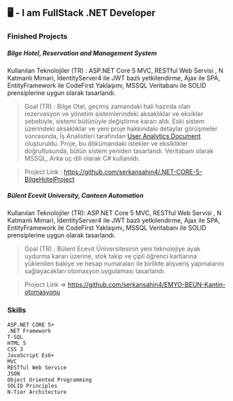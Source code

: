 ## 🖥️ - I am FullStack .NET Developer

### Finished Projects
#####    Bilge Hotel, Reservation and Management System
Kullanılan Teknolojiler (TR) : ASP.NET Core 5 MVC, RESTful Web Servisi , N
Katmanlı Mimari, İdentityServer4 ile JWT bazlı yetkilendirme, Ajax ile SPA,
EntityFramework ile CodeFirst Yaklaşımı, MSSQL Veritabanı ile SOLID
prensiplerine uygun olarak tasarlandı.

>Goal (TR) : Bilge Otel, geçmiş zamandaki hali hazırda olan rezervasyon ve yönetim sistemlerindeki aksaklıklar ve eksikler sebebiyle, sistemi bütünüyle değiştirme kararı aldı. Eski sistem üzerindeki aksaklıklar ve yeni proje hakkındaki detaylar görüşmeler sonrasında, İş Analistleri tarafından [User Analytics Document](https://github.com/serkansahin4/.NET-CORE-5-BilgeHotelProject/blob/main/Bilge%20Hotel%20Resort%20(2).doc) oluşturuldu. Proje, bu dökümandaki istekler ve eksiklikler doğrultusunda, bütün sistem yeniden tasarlandı. Veritabanı olarak MSSQL, Arka uç dili olarak C# kullanıldı.

>   Project Link : https://github.com/serkansahin4/.NET-CORE-5-BilgeHotelProject


#####    Bülent Ecevit University, Canteen Automation
Kullanılan Teknolojiler (TR): ASP.NET Core 5 MVC, RESTful Web Servisi , N
Katmanlı Mimari, İdentityServer4 ile JWT bazlı yetkilendirme, Ajax ile SPA,
EntityFramework ile CodeFirst Yaklaşımı, MSSQL Veritabanı ile SOLID
prensiplerine uygun olarak tasarlandı.

>Goal (TR) : Bülent Ecevit Üniversitesinin yeni teknolojiye ayak uydurma kararı üzerine, stok takip ve çipli öğrenci kartlarına yüklenilen bakiye ve hesap numaraları ile birlikte alışveriş yapmalarını sağlayacakları otomasyon uygulaması tasarlandı. 

>   Project Link => https://github.com/serkansahin4/EMYO-BEUN-Kantin-otomasyonu

### Skills
    ASP.NET CORE 5+
    .NET Framework
    T-SQL
    HTML 5
    CSS 3
    JavaScript Es6+
    MVC
    RESTful Web Service
    JSON
    Object Oriented Programming
    SOLID Principles
    N-Tier Architecture
